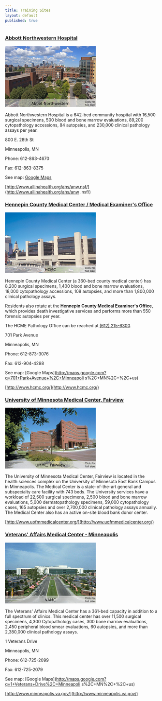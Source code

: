 ```yaml
---
title: Training Sites
layout: default
published: true
---
```

### [Abbott Northwestern Hospital](ANW/)

![abbott_nw.jpg](/images/abbott_nw.jpg)

Abbott Northwestern Hospital is a 642-bed community hospital with 16,500
surgical specimens, 500 blood and bone marrow evaluations, 89,200
cytopathology accessions, 84 autopsies, and 230,000 clinical pathology assays
per year.

800 E. 28th St

Minneapolis, MN

Phone: 612-863-4670

Fax: 612-863-8375

See map: [Google
Maps](http://maps.google.com?q=800+E.+28th+St%2C+Minneapolis%2C+MN%2C+%2C+us)

[http://www.allinahealth.org/ahs/anw.nsf/](http://www.allinahealth.org/ahs/anw
.nsf/)

### [Hennepin County Medical Center / Medical Examiner's Office](HCMC/)

![hcmc.jpg](/images/hcmc.jpg)

Hennepin County Medical Center (a 360-bed county medical center) has 8,200
surgical specimens, 1,400 blood and bone marrow evaluations, 18,000
cytopathology accessions, 108 autopsies, and more than 1,800,000 clinical
pathology assays.

Residents also rotate at the **Hennepin County Medical Examiner's Office**,
which provides death investigative services and performs more than 550
forensic autopsies per year.

The HCME Pathology Office can be reached at [(612)
215-6300](tel:+16122156300).

701 Park Avenue

Minneapolis, MN

Phone: 612-873-3076

Fax: 612-904-4298

See map: [Google Maps](http://maps.google.com?q=701+Park+Avenue+%2C+Minneapoli
s%2C+MN%2C+%2C+us)

[http://www.hcmc.org/](http://www.hcmc.org/)

### [University of Minnesota Medical Center, Fairview](UMMC/)

![ummcf.jpg](/images/ummcf.jpg)

The University of Minnesota Medical Center, Fairview is located in the health
sciences complex on the University of Minnesota East Bank Campus in
Minneapolis. The Medical Center is a state-of-the-art general and subspecialty
care facility with 743 beds. The University services have a workload of 22,500
surgical specimens, 2,500 blood and bone marrow evaluations, 5,000
dermatopathology specimens, 59,000 cytopathology cases, 165 autopsies and over
2,700,000 clinical pathology assays annually. The Medical Center also has an
active on-site blood bank donor center.

[http://www.uofmmedicalcenter.org/](http://www.uofmmedicalcenter.org/)

### [Veterans' Affairs Medical Center - Minneapolis](VA/)

![vamc.jpg](/images/vamc.jpg)

The Veterans' Affairs Medical Center has a 361-bed capacity in addition to a
full spectrum of clinics. This medical center has over 11,500 surgical
specimens, 4,300 Cytopathology cases, 300 bone marrow evaluations, 2,450
peripheral blood smear evaluations, 60 autopsies, and more than 2,380,000
clinical pathology assays.

1 Veterans Drive

Minneapolis, MN

Phone: 612-725-2099

Fax: 612-725-2079

See map: [Google Maps](http://maps.google.com?q=1+Veterans+Drive%2C+Minneapoli
s%2C+MN%2C+%2C+us)

[http://www.minneapolis.va.gov/](http://www.minneapolis.va.gov/)
